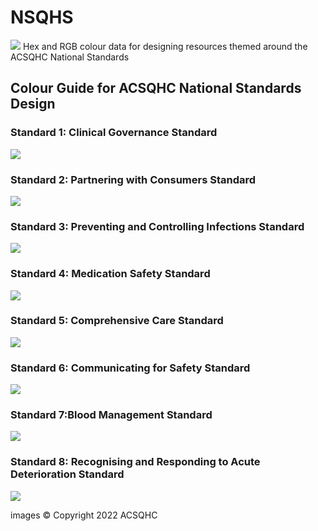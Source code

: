 # NSQHS
![](https://user-images.githubusercontent.com/93898982/212218477-7ce2f409-ca62-4972-bb42-c2a61b0c8f97.png)
Hex and RGB colour data for designing resources themed around the ACSQHC National Standards

## Colour Guide for ACSQHC National Standards Design
### Standard 1: Clinical Governance Standard
![](https://github.com/shivermetim/NSQHS/blob/main/NSQHS_1_Icon-Governance-Standard-png.png?raw=true)


### Standard 2: Partnering with Consumers Standard
![](https://github.com/shivermetim/NSQHS/blob/main/NSQHS_2_Icon_Partnering-With-Consumers-Standard-png.png?raw=true)


### Standard 3: Preventing and Controlling Infections Standard
![](https://github.com/shivermetim/NSQHS/blob/main/NSQHS_3_Icon_Healthcare-Associated-Infection-Standard-png.png?raw=true)


### Standard 4: Medication Safety Standard
![](https://github.com/shivermetim/NSQHS/blob/main/NSQHS_4_Icon_Medication-Safety-Standard-png.png?raw=true)


### Standard 5: Comprehensive Care Standard
![](https://github.com/shivermetim/NSQHS/blob/main/NSQHS_5_Icon_Comprehensive-Care-Standard-png.png?raw=true)


### Standard 6: Communicating for Safety Standard
![](https://github.com/shivermetim/NSQHS/blob/main/NSQHS_6_Icon_Communicating-for-Safety-Standard-png.png?raw=true)


### Standard 7:Blood Management Standard
![](https://github.com/shivermetim/NSQHS/blob/main/NSQHS_7_Icon_Blood-Managament-Standard-png.png?raw=true)


### Standard 8: Recognising and Responding to Acute Deterioration Standard
![](https://github.com/shivermetim/NSQHS/blob/main/NSQHS_8_Icon_Recognising-and-Responding-Acute-Deterioration-Standard-png.png?raw=true)

images © Copyright 2022 ACSQHC
